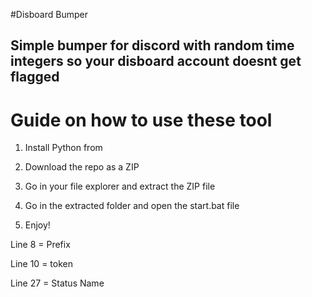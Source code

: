 #Disboard Bumper

## Simple bumper for discord with random time integers so your disboard account doesnt get flagged

# Guide on how to use these tool

1. Install Python from

2. Download the repo as a ZIP

3. Go in your file explorer and extract the ZIP file

4. Go in the extracted folder and open the start.bat file

5. Enjoy! 
  
Line 8 = Prefix 

Line 10 = token 
 
Line 27 = Status Name 